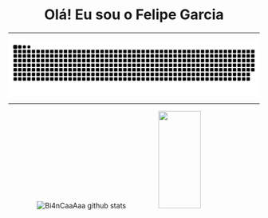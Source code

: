 <div align="center"> 
    
# Olá!<span style="color:o #fff"> Eu sou o Felipe Garcia </span> 
 </div>
 
---

<div align="center">
  <a href="https://1999azzar.github.io/1999AZZAR/">
    <img src="https://github.com/1999AZZAR/1999AZZAR/blob/readme/resources/img/grid-snake.svg" alt="snake">
  </a>
</div>

---




<div align="center"> 
    
  <img width="49%" height="195px" src="https://github-readme-stats.vercel.app/api?username=Bi4nCaaAaa&theme=graywhite&show_icons=true&count_private=true&hide_border=true&title_color=cdd2ff&icon_color=444455&text_color=cdd2ff&bg_color=0d1117" alt="Bi4nCaaAaa github stats" /> 
  <img width="41%" height="195px" src="https://github-readme-stats.vercel.app/api/top-langs/?username=Bi4nCaaAaa&theme=graywhite&layout=compact&hide_border=true&title_color=cdd2ff&text_color=cdd2ff&bg_color=0d1117" />

</div> 

<div align="center"> 

